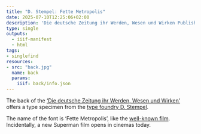 ```yaml
---
title: "D. Stempel: Fette Metropolis"
date: 2025-07-10T12:25:06+02:00
description: 'Die deutsche Zeitung ihr Werden, Wesen und Wirken Published by Verein Deutscher Zeitungs-Verleger, Berlin, 1928. <a class="worldcat" href="http://www.worldcat.org/oclc/1284583115">&nbsp;</a>'
type: single
outputs:
  - iiif-manifest
  - html
tags:
- singlefind
resources:
- src: "back.jpg"
  name: back
  params:
    iiif: back/info.json
---
```


The back of the [‘Die deutsche Zeitung ihr Werden, Wesen und Wirken’](https://backsteinexpressionismus.projektemacher.org/post/fuehrer-durch-magdeburg) offers a type specimen from the [type foundry D. Stempel](https://de.wikipedia.org/wiki/D._Stempel).<!--more-->

The name of the font is ‘Fette Metropolis’, like the [well-known film](https://en.wikipedia.org/wiki/Metropolis_(1927_film)). Incidentally, a new Superman film opens in cinemas today.
